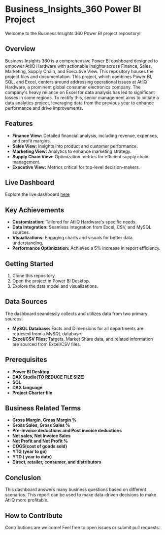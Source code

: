 # Business_Insights_360 Power BI Project

Welcome to the Business Insights 360 Power BI project repository!

## Overview
Business Insights 360 is a comprehensive Power BI dashboard designed to empower AtliQ Hardware with actionable insights across Finance, Sales, Marketing, Supply Chain, and Executive View. This repository houses the project files and documentation. This project, which combines Power BI, SQL, and Excel, centers around addressing operational issues at AtliQ Hardware, a prominent global consumer electronics company. The company's heavy reliance on Excel for data analysis has led to significant losses in some regions. To rectify this, senior management aims to initiate a data analytics project, leveraging data from the previous year to enhance performance and drive improvements.

## Features
- **Finance View:** Detailed financial analysis, including revenue, expenses, and profit margins.
- **Sales View:** Insights into product and customer performance.
- **Marketing View:** Analytics to enhance marketing strategy.
- **Supply Chain View:** Optimization metrics for efficient supply chain management.
- **Executive View:** Metrics critical for top-level decision-makers.

## Live Dashboard
Explore the live dashboard [here](https://app.powerbi.com/view?r=eyJrIjoiNTVlOGY4OWEtNzAzZC00OWMyLWExOWEtZWM2N2JhNjIwMzAyIiwidCI6ImM2ZTU0OWIzLTVmNDUtNDAzMi1hYWU5LWQ0MjQ0ZGM1YjJjNCJ9)

## Key Achievements
- **Customization:** Tailored for AtliQ Hardware's specific needs.
- **Data Integration:** Seamless integration from Excel, CSV, and MySQL sources.
- **Visualizations:** Engaging charts and visuals for better data understanding.
- **Performance Optimization:** Achieved a 5% increase in report efficiency.

## Getting Started
1. Clone this repository.
2. Open the project in Power BI Desktop.
3. Explore the data model and visualizations.

## Data Sources
The dashboard seamlessly collects and utilizes data from two primary sources:
- **MySQL Database:** Facts and Dimensions for all departments are retrieved from a MySQL database.
- **Excel/CSV Files:** Targets, Market Share data, and related information are sourced from Excel/CSV files.

## Prerequisites
- **Power BI Desktop**
- **DAX Studio(TO REDUCE FILE SIZE)**
- **SQL**
- **DAX language**
- **Project Charter file**
  
## Business Related Terms
- **Gross Margin, Gross Margin %**
- **Gross Sales, Gross Sales %**
- **Pre-invoice deductions and Post invoice deductions**
- **Net sales, Net Invoice Sales**
- **Net Profit and Net Profit %**
- **COGS(cost of goods sold)**
- **YTG (year to go)**
- **YTD ( year to date)**
- **Direct, retailer, consumer, and distributors**

## Conclusion
This dashboard answers many business questions based on different scenarios.
This report can be used to make data-driven decisions to make AtliQ more profitable.

## How to Contribute
Contributions are welcome! Feel free to open issues or submit pull requests.
